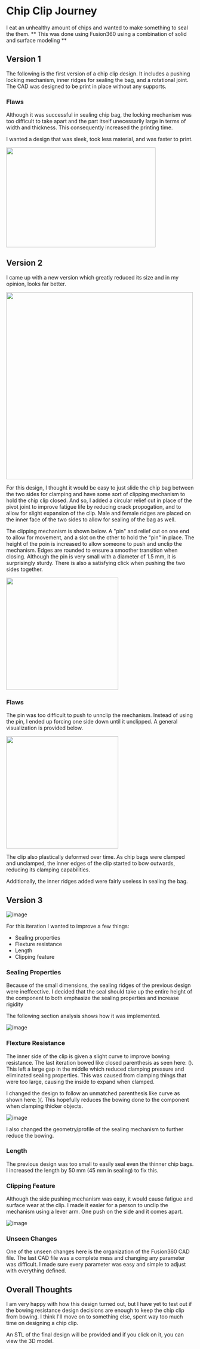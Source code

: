# Chip Clip Journey

I eat an unhealthy amount of chips and wanted to make something to seal the them.
** This was done using Fusion360 using a combination of solid and surface modeling **

## Version 1
The following is the first version of a chip clip design. It includes a pushing locking mechanism, inner ridges for sealing the bag, and a rotational joint. The CAD was designed to be print in place without any supports. 

### Flaws

Although it was successful in sealing chip bag, the locking mechanism was too difficult to take apart and the part itself unecessarily large in terms of width and thickness. This consequently increased the printing time. 

I wanted a design that was sleek, took less material, and was faster to print.

<img src = "https://user-images.githubusercontent.com/108013840/187483845-ae895758-8f64-4ee8-a5e5-723418891220.png" width = 400 height = 267>

## Version 2

I came up with a new version which greatly reduced its size and in my opinion, looks far better. 

<img src = "https://user-images.githubusercontent.com/108013840/187485803-31b7a5cf-2d6d-4125-9f1e-db95a4d069f2.png" width = 500>

For this design, I thought it would be easy to just slide the chip bag between the two sides for clamping and have some sort of clipping mechanism to hold the chip clip closed. And so, I added a circular relief cut in place of the pivot joint to improve fatigue life by reducing crack propogation, and to allow for slight expansion of the clip. Male and female ridges are placed on the inner face of the two sides to allow for sealing of the bag as well.

The clipping mechanism is shown below. A "pin" and relief cut on one end to allow for movement, and a slot on the other to hold the "pin" in place. The height of the poin is increased to allow someone to push and unclip the mechanism. Edges are rounded to ensure a smoother transition when closing. Although the pin is very small with a diameter of 1.5 mm, it is surprisingly sturdy. There is also a satisfying click when pushing the two sides together.

<img src = "https://user-images.githubusercontent.com/108013840/187488950-6b31c4c1-be0a-464c-b4f2-0f1536b6c2c0.png" height = 300>

### Flaws

The pin was too difficult to push to unnclip the mechanism. Instead of using the pin, I ended up forcing one side down until it unclipped. A general visualization is provided below.

<img src = "https://user-images.githubusercontent.com/108013840/187490995-35c709bd-0420-467e-b2a5-d48da458cf77.png" height = 300>

The clip also plastically deformed over time. As chip bags were clamped and unclamped, the inner edges of the clip started to bow outwards, reducing its clamping capabilities. 

Additionally, the inner ridges added were fairly useless in sealing the bag.

## Version 3

![image](https://user-images.githubusercontent.com/108013840/187759906-b54890bc-bc8d-4d25-89fa-659de788773a.png)

For this iteration I wanted to improve a few things:

- Sealing properties
- Flexture resistance
- Length
- Clipping feature

### Sealing Properties

Because of the small dimensions, the sealing ridges of the previous design were ineffeective. I decided that the seal should take up the entire height of the component to both emphasize the sealing properties and increase rigidity

The following section analysis shows how it was implemented.

![image](https://user-images.githubusercontent.com/108013840/187761185-48ce9549-491d-45df-b340-daa80dc79541.png)

### Flexture Resistance

The inner side of the clip is given a slight curve to improve bowing resistance. The last iteration bowed like closed parenthesis as seen here: (). This left a large gap in the middle which reduced clamping pressure and eliminated sealing properties. This was caused from clamping things that were too large, causing the inside to expand when clamped.

I changed the design to follow an unmatched parenthesis like curve as shown here: )(. This hopefully reduces the bowing done to the component when clamping thicker objects. 

![image](https://user-images.githubusercontent.com/108013840/187762613-27805371-1f13-42a8-968e-7d0d02a9ff26.png)

I also changed the geometry/profile of the sealing mechanism to further reduce the bowing.

### Length

The previous design was too small to easily seal even the thinner chip bags. I increased the length by 50 mm (45 mm in sealing) to fix this.

### Clipping Feature

Although the side pushing mechanism was easy, it would cause fatigue and surface wear at the clip. I made it easier for a person to unclip the mechanism using a lever arm. One push on the side and it comes apart.

![image](https://user-images.githubusercontent.com/108013840/187764378-4da11af6-7739-496b-a6a6-32ce39da7e15.png)

### Unseen Changes

One of the unseen changes here is the organization of the Fusion360 CAD file. The last CAD file was a complete mess and changing any parameter was difficult. I made sure every parameter was easy and simple to adjust with everything defined.

## Overall Thoughts

I am very happy with how this design turned out, but I have yet to test out if the bowing resistance design decisions are enough to keep the chip clip from bowing. I think I'll move on to something else, spent way too much time on designing a chip clip.

An STL of the final design will be provided and if you click on it, you can view the 3D model.
